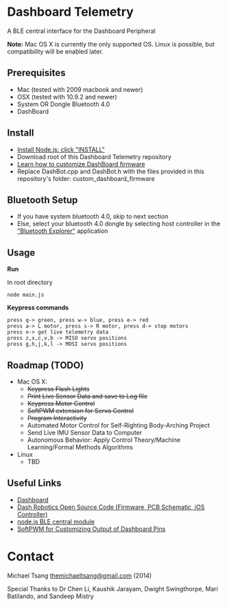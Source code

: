 Dashboard Telemetry
===================

A BLE central interface for the Dashboard Peripheral

__Note:__ Mac OS X is currently the only supported OS. Linux is possible, but compatibility will be enabled later.

Prerequisites
-----------

* Mac (tested with 2009 macbook and newer)
* OSX (tested with 10.9.2 and newer)
* System OR Dongle Bluetooth 4.0 
* DashBoard

Install
-------
* [Install Node.js: click "INSTALL"](http://nodejs.org/)
* Download root of this Dashboard Telemetry repository
* [Learn how to customize DashBoard firmware](https://github.com/DashRobotics/dashboard-v1.0-firmware/tree/master/arduino%20files)
* Replace DashBot.cpp and DashBot.h with the files provided in this repository's folder: custom_dashboard_firmware

Bluetooth Setup
---------------
* If you have system bluetooth 4.0, skip to next section
* Else, select your bluetooth 4.0 dongle by selecting host controller in the ["Bluetooth Explorer"](http://www.geekguides.co.uk/414/how-to-select-a-bluetooth-adapter-in-os-x/) application   

Usage
-----
__Run__

In root directory
   
    node main.js 
   
__Keypress commands__

    press q-> green, press w-> blue, press e-> red
    press a-> L motor, press s-> R motor, press d-> stop motors
    press n-> get live telemetry data
    press z,x,c,v,b -> MISO servo positions
    press g,h,j,k,l -> MOSI servo positions    

Roadmap (TODO)
-------------
 * Mac OS X:
    * ~~Keypress Flash Lights~~
    * ~~Print Live Sensor Data and save to Log file~~
    * ~~Keypress Motor Control~~ 
    * ~~SoftPWM extension for Servo Control~~
    * ~~Program Interactivity~~
    * Automated Motor Control for Self-Righting Body-Arching Project
    * Send Live IMU Sensor Data to Computer
    * Autonomous Behavior: Apply Control Theory/Machine Learning/Formal Methods Algorithms  
 * Linux 
    * TBD

Useful Links
------------
 * [Dashboard](http://dashrobotics.com/collections/frontpage/products/dashboard-rdk)
 * [Dash Robotics Open Source Code (Firmware, PCB Schematic, iOS Controller)](https://github.com/DashRobotics)
 * [node.js BLE central module](https://github.com/sandeepmistry/noble)
 * [SoftPWM for Customizing Output of Dashboard Pins](https://code.google.com/p/rogue-code/wiki/SoftPWMLibraryDocumentation)

Contact
=======

Michael Tsang <themichaeltsang@gmail.com> (2014)


Special Thanks to Dr Chen Li, Kaushik Jarayam, Dwight Swingthorpe, Mari Batilando, and Sandeep Mistry

